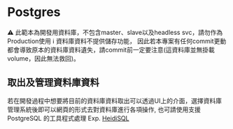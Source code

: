 # Postgres
:warning: 此範本為開發用資料庫，不包含master、slave以及headless svc，請勿作為Production使用
:information_source: 資料庫資料不提供儲存功能， 因此若本專案有任何commit更動都會導致原本的資料庫資料遺失，請commit前一定要注意(這資料庫並無掛載volume，因此無法救回)。

## 取出及管理資料庫資料
若在開發過程中想要將目前的資料庫資料取出可以透過UI上的介面，選擇資料庫管理系統後即可以網頁的形式去對資料庫進行各項操作, 也可請使用支援 PostgreSQL 的工具程式處理 Exp. [HeidiSQL](https://www.heidisql.com/)

